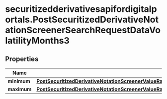 # securitizedderivativesapifordigitalportals.PostSecuritizedDerivativeNotationScreenerSearchRequestDataVolatilityMonths3

## Properties

Name | Type | Description | Notes
------------ | ------------- | ------------- | -------------
**minimum** | [**PostSecuritizedDerivativeNotationScreenerValueRangesGetRequestDataPerformanceEndOfDayDay1Minimum**](PostSecuritizedDerivativeNotationScreenerValueRangesGetRequestDataPerformanceEndOfDayDay1Minimum.md) |  | [optional] 
**maximum** | [**PostSecuritizedDerivativeNotationScreenerValueRangesGetRequestDataKeyFiguresMaximumYieldAnnualizedMaximum**](PostSecuritizedDerivativeNotationScreenerValueRangesGetRequestDataKeyFiguresMaximumYieldAnnualizedMaximum.md) |  | [optional] 



